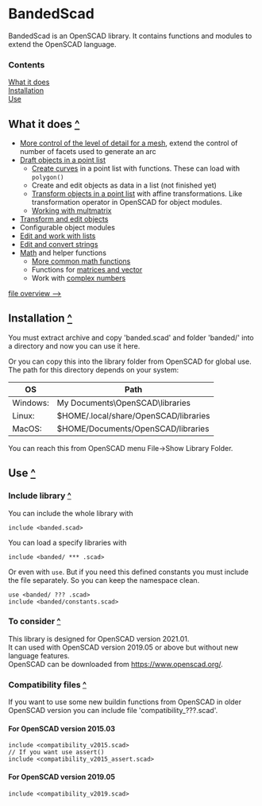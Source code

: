 BandedScad
==========

BandedScad is an OpenSCAD library.
It contains functions and modules to extend the OpenSCAD language.

### Contents
[contents]: #contents "Up to Contents"
[What it does](#what-it-does-)\
[Installation](#installation-)\
[Use](#use-)


What it does [^][contents]
--------------------------

- [More control of the level of detail for a mesh][extend],
    extend the control of number of facets used to generate an arc
- [Draft objects in a point list][draft]
  - [Create curves][curves] in a point list with functions.
    These can load with `polygon()`
  - Create and edit objects as data in a list (not finished yet)
  - [Transform objects in a point list][transform] with affine transformations.
    Like transformation operator in OpenSCAD for object modules.
  - [Working with multmatrix][multmatrix]
- [Transform and edit objects][operator]
- Configurable object modules
- [Edit and work with lists][list]
- [Edit and convert strings][string]
- [Math][math] and helper functions
  - [More common math functions][math_common]
  - Functions for [matrices and vector][matrix]
  - Work with [complex numbers][complex]

[file overview -->](doc/file_overview.md)

[extend]:      doc/extend.md
[draft]:       doc/draft.md
[curves]:      doc/draft.md#curves-
[transform]:   doc/draft.md#transform-functions-on-point-lists-
[multmatrix]:  doc/draft.md#multmatrix-
[list]:        doc/list.md
[string]:      doc/string.md
[math]:        doc/math.md
[math_common]: doc/math.md#more-math-functions-
[matrix]:      doc/matrix.md
[complex]:     doc/complex.md
[operator]:    doc/operator.md

Installation [^][contents]
--------------------------

You must extract archive and copy 'banded.scad' and folder 'banded/' into a directory
and now you can use it here.
  
Or you can copy this into the library folder from OpenSCAD for global use.
The path for this directory depends on your system:

| OS       | Path
|----------|------
| Windows: | My Documents\OpenSCAD\libraries
| Linux:   | $HOME/.local/share/OpenSCAD/libraries
| MacOS:   | $HOME/Documents/OpenSCAD/libraries

You can reach this from OpenSCAD menu File->Show Library Folder.


Use [^][contents]
-----------------

### Include library [^][contents]

You can include the whole library with
```OpenSCAD
include <banded.scad>
```
  
You can load a specify libraries with
```OpenSCAD
include <banded/ *** .scad>
```
Or even with `use`. But if you need this defined constants
you must include the file separately.
So you can keep the namespace clean.
```OpenSCAD
use <banded/ ??? .scad>
include <banded/constants.scad>
```


### To consider [^][contents]

This library is designed for OpenSCAD version 2021.01.\
It can used with OpenSCAD version 2019.05 or above but without new language features.\
OpenSCAD can be downloaded from <https://www.openscad.org/>.


### Compatibility files [^][contents]

If you want to use some new buildin functions from OpenSCAD in older OpenSCAD version
you can include file 'compatibility_???.scad'.

#### For OpenSCAD version 2015.03
```OpenSCAD
include <compatibility_v2015.scad>
// If you want use assert()
include <compatibility_v2015_assert.scad>
```

#### For OpenSCAD version 2019.05
```OpenSCAD
include <compatibility_v2019.scad>
```
